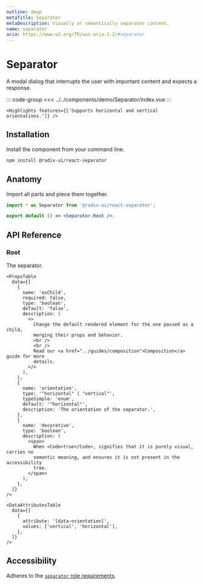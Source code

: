 ```yaml
---
outline: deep
metaTitle: Separator
metaDescription: Visually or semantically separates content.
name: separator
aria: https://www.w3.org/TR/wai-aria-1.2/#separator
---
```


<script setup>
import Description from '../../components/Description.vue'
import HeroContainer from '../../components/HeroContainer.vue'
import DemoSeparator from '../../components/demo/Separator/index.vue'
import HeroCodeGroup from '../../components/HeroCodeGroup.vue'
</script>

# Separator

<Description>
A modal dialog that interrupts the user with important content and expects a
response.
</Description>

<HeroContainer>
<DemoSeparator />
</HeroContainer>

::: code-group
<<< ../../components/demo/Separator/index.vue
:::
```
<Highlights features={['Supports horizontal and vertical orientations.']} />
```
## Installation

Install the component from your command line.

```bash
npm install @radix-ui/react-separator
```

## Anatomy

Import all parts and piece them together.

```jsx
import * as Separator from '@radix-ui/react-separator';

export default () => <Separator.Root />;
```

## API Reference

### Root

The separator.
```
<PropsTable
  data={[
    {
      name: 'asChild',
      required: false,
      type: 'boolean',
      default: 'false',
      description: (
        <>
          Change the default rendered element for the one passed as a child,
          merging their props and behavior.
          <br />
          <br />
          Read our <a href="../guides/composition">Composition</a> guide for more
          details.
        </>
      ),
    },
    {
      name: 'orientation',
      type: '"horizontal" | "vertical"',
      typeSimple: 'enum',
      default: '"horizontal"',
      description: 'The orientation of the separator.',
    },
    {
      name: 'decorative',
      type: 'boolean',
      description: (
        <span>
          When <Code>true</Code>, signifies that it is purely visual, carries no
          semantic meaning, and ensures it is not present in the accessibility
          tree.
        </span>
      ),
    },
  ]}
/>

<DataAttributesTable
  data={[
    {
      attribute: '[data-orientation]',
      values: ['vertical', 'horizontal'],
    },
  ]}
/>
```
## Accessibility

Adheres to the [`separator` role requirements](https://www.w3.org/TR/wai-aria-1.2/#separator).
